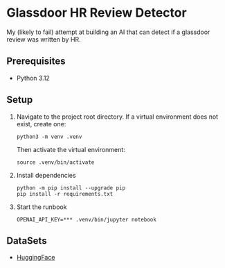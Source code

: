 # Glassdoor HR Review Detector

My (likely to fail) attempt at building an AI that can detect if a glassdoor review was written by HR.

## Prerequisites

- Python 3.12

## Setup

1. Navigate to the project root directory. If a virtual environment does not exist, create one:

      ```shell
      python3 -m venv .venv
      ```

      Then activate the virtual environment:

      ```shell
      source .venv/bin/activate
      ```

1. Install dependencies

      ```shell
      python -m pip install --upgrade pip
      pip install -r requirements.txt

1. Start the runbook

    ```shell
    OPENAI_API_KEY=*** .venv/bin/jupyter notebook
    ```

## DataSets

- [HuggingFace](https://huggingface.co/datasets/lallantop/glassdoor/tree/main)
